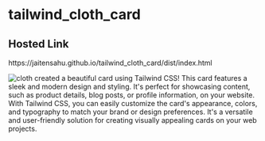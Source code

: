 # tailwind_cloth_card
<h2>Hosted Link</h2>
https://jaitensahu.github.io/tailwind_cloth_card/dist/index.html


![cloth](https://github.com/jaitensahu/tailwind_cloth_card/assets/127736781/53af0bd2-85dc-4653-acf3-13caedc5d09e)
created a beautiful card using Tailwind CSS! This card features a sleek and modern design and styling. It's perfect for showcasing content, such as product details, blog posts, or profile information, on your website. With Tailwind CSS, you can easily customize the card's appearance, colors, and typography to match your brand or design preferences. It's a versatile and user-friendly solution for creating visually appealing cards on your web projects.
